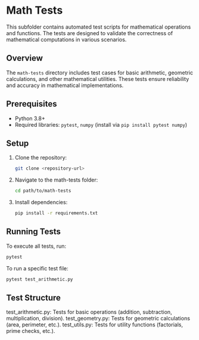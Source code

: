 # Math Tests

This subfolder contains automated test scripts for mathematical operations and functions. The tests are designed to validate the correctness of mathematical computations in various scenarios.

## Overview

The `math-tests` directory includes test cases for basic arithmetic, geometric calculations, and other mathematical utilities. These tests ensure reliability and accuracy in mathematical implementations.

## Prerequisites

- Python 3.8+
- Required libraries: `pytest`, `numpy` (install via `pip install pytest numpy`)

## Setup

1. Clone the repository:
   ```bash
   git clone <repository-url>

2. Navigate to the math-tests folder:
   ```bash
   cd path/to/math-tests

3. Install dependencies:
   ```bash
   pip install -r requirements.txt

  ## Running Tests

  To execute all tests, run:
  ```bash
  pytest
  ```
  To run a specific test file:
  ```bash
  pytest test_arithmetic.py
  ```

## Test Structure
  test_arithmetic.py: Tests for basic operations (addition, subtraction, multiplication, division).
  test_geometry.py: Tests for geometric calculations (area, perimeter, etc.).
  test_utils.py: Tests for utility functions (factorials, prime checks, etc.).

  
